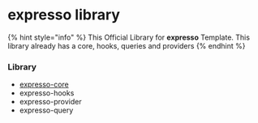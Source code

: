# expresso library

{% hint style="info" %}
This Official Library for **expresso** Template. This library already has a core, hooks, queries and providers
{% endhint %}

### Library

* [expresso-core](expresso-core/)
* expresso-hooks
* expresso-provider
* expresso-query
